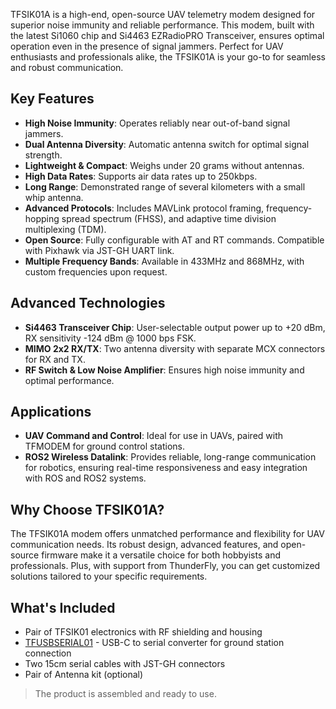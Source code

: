 
TFSIK01A is a high-end, open-source UAV telemetry modem designed for superior noise immunity and reliable performance. This modem, built with the latest Si1060 chip and Si4463 EZRadioPRO Transceiver, ensures optimal operation even in the presence of signal jammers. Perfect for UAV enthusiasts and professionals alike, the TFSIK01A is your go-to for seamless and robust communication.

## Key Features

- **High Noise Immunity**: Operates reliably near out-of-band  signal jammers.
- **Dual Antenna Diversity**: Automatic antenna switch for optimal signal strength.
- **Lightweight & Compact**: Weighs under 20 grams without antennas.
- **High Data Rates**: Supports air data rates up to 250kbps.
- **Long Range**: Demonstrated range of several kilometers with a small whip antenna.
- **Advanced Protocols**: Includes MAVLink protocol framing, frequency-hopping spread spectrum (FHSS), and adaptive time division multiplexing (TDM).
- **Open Source**: Fully configurable with AT and RT commands. Compatible with Pixhawk via JST-GH UART link.
- **Multiple Frequency Bands**: Available in 433MHz and 868MHz, with custom frequencies upon request.

## Advanced Technologies

- **Si4463 Transceiver Chip**: User-selectable output power up to +20 dBm, RX sensitivity -124 dBm @ 1000 bps FSK.
- **MIMO 2x2 RX/TX**: Two antenna diversity with separate MCX connectors for RX and TX.
- **RF Switch & Low Noise Amplifier**: Ensures high noise immunity and optimal performance.

## Applications

- **UAV Command and Control**: Ideal for use in UAVs, paired with TFMODEM for ground control stations.
- **ROS2 Wireless Datalink**: Provides reliable, long-range communication for robotics, ensuring real-time responsiveness and easy integration with ROS and ROS2 systems.

## Why Choose TFSIK01A?

The TFSIK01A modem offers unmatched performance and flexibility for UAV communication needs. Its robust design, advanced features, and open-source firmware make it a versatile choice for both hobbyists and professionals. Plus, with support from ThunderFly, you can get customized solutions tailored to your specific requirements.


## What's Included <a name="whats-included"></a>


- Pair of TFSIK01 electronics with RF shielding and housing
- [TFUSBSERIAL01](https://docs.thunderfly.cz/avionics/TFUSBSERIAL01/) - USB-C to serial converter for ground station connection
- Two 15cm serial cables with JST-GH connectors
- Pair of Antenna kit (optional)

> The product is assembled and ready to use.
